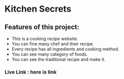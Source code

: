 # Kitchen Secrets

## Features of this project:

* This is a cooking recipe website.
* You can fine many chef and their recipe.
* Every recipe has all ingredients and cooking method.
* You can see many category of foods.
* You can see the traditional recipe and make it.

### Live Link : here is link
